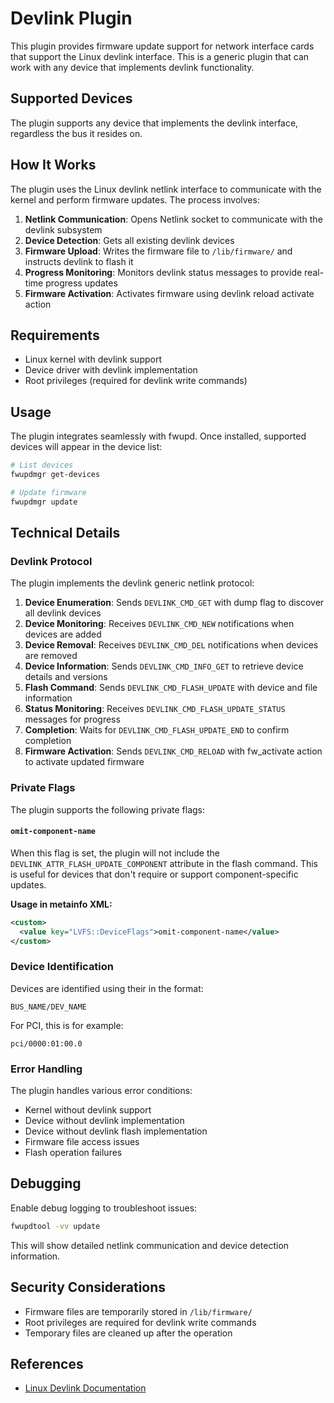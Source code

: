 # Devlink Plugin

This plugin provides firmware update support for network interface cards that support the Linux devlink interface. This is a generic plugin that can work with any device that implements devlink functionality.

## Supported Devices

The plugin supports any device that implements the devlink interface, regardless the bus it resides on.

## How It Works

The plugin uses the Linux devlink netlink interface to communicate with the kernel and perform firmware updates. The process involves:

1. **Netlink Communication**: Opens Netlink socket to communicate with the devlink subsystem
2. **Device Detection**:  Gets all existing devlink devices
3. **Firmware Upload**: Writes the firmware file to `/lib/firmware/` and instructs devlink to flash it
4. **Progress Monitoring**: Monitors devlink status messages to provide real-time progress updates
5. **Firmware Activation**: Activates firmware using devlink reload activate action

## Requirements

- Linux kernel with devlink support
- Device driver with devlink implementation
- Root privileges (required for devlink write commands)

## Usage

The plugin integrates seamlessly with fwupd. Once installed, supported devices will appear in the device list:

```bash
# List devices
fwupdmgr get-devices

# Update firmware
fwupdmgr update
```

## Technical Details

### Devlink Protocol

The plugin implements the devlink generic netlink protocol:

1. **Device Enumeration**: Sends `DEVLINK_CMD_GET` with dump flag to discover all devlink devices
2. **Device Monitoring**: Receives `DEVLINK_CMD_NEW` notifications when devices are added
3. **Device Removal**: Receives `DEVLINK_CMD_DEL` notifications when devices are removed
4. **Device Information**: Sends `DEVLINK_CMD_INFO_GET` to retrieve device details and versions
5. **Flash Command**: Sends `DEVLINK_CMD_FLASH_UPDATE` with device and file information
6. **Status Monitoring**: Receives `DEVLINK_CMD_FLASH_UPDATE_STATUS` messages for progress
7. **Completion**: Waits for `DEVLINK_CMD_FLASH_UPDATE_END` to confirm completion
8. **Firmware Activation**: Sends `DEVLINK_CMD_RELOAD` with fw_activate action to activate updated firmware

### Private Flags

The plugin supports the following private flags:

#### `omit-component-name`

When this flag is set, the plugin will not include the `DEVLINK_ATTR_FLASH_UPDATE_COMPONENT` attribute in the flash command. This is useful for devices that don't require or support component-specific updates.

**Usage in metainfo XML:**

```xml
<custom>
  <value key="LVFS::DeviceFlags">omit-component-name</value>
</custom>
```

### Device Identification

Devices are identified using their in the format:

```text
BUS_NAME/DEV_NAME
```

For PCI, this is for example:

```text
pci/0000:01:00.0
```

### Error Handling

The plugin handles various error conditions:

- Kernel without devlink support
- Device without devlink implementation
- Device without devlink flash implementation
- Firmware file access issues
- Flash operation failures

## Debugging

Enable debug logging to troubleshoot issues:

```bash
fwupdtool -vv update
```

This will show detailed netlink communication and device detection information.

## Security Considerations

- Firmware files are temporarily stored in `/lib/firmware/`
- Root privileges are required for devlink write commands
- Temporary files are cleaned up after the operation

## References

- [Linux Devlink Documentation](https://www.kernel.org/doc/html/latest/networking/devlink/)
